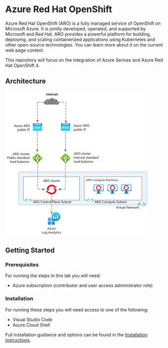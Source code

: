 # Azure Red Hat OpenShift

Azure Red Hat OpenShift (ARO) is a fully managed service of OpenShift on Microsoft Azure. It is jointly developed, operated, and supported by Microsoft and Red Hat. ARO provides a powerful platform for building, deploying, and scaling containerized applications using Kubernetes and other open-source technologies. You can learn more about it on the current web page context.

This repository will focus on the integration of Azure Serives and Azure Red Hat OpenShift 4.

## Architecture

![Azure Red Hat OpenShift Architecture](/images/aro-architecture.png "Azure Red Hat OpenShift Architecture")

## Getting Started

### Prerequisites

For running the steps in this lab you will need:

- Azure subscription (contributor and user access administrator role)

### Installation

For running these steps you will need access to one of the following:

- Visual Studio Code
- Azure Cloud Shell

Full installation guidance and options can be found in the [Installation instructions](install.md).